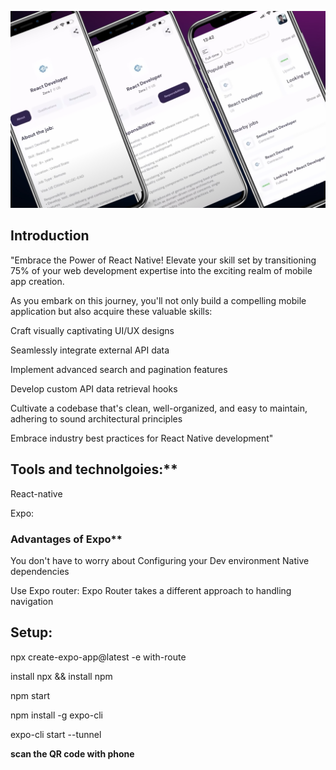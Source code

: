 ![RN Course](https://github.com/EdinamUkpabio/ReactJobsNavigator/blob/main/ReactJobsNavigator.png)
 ## Introduction
"Embrace the Power of React Native! Elevate your skill set by transitioning 75% of your web development expertise into the exciting realm of mobile app creation.

As you embark on this journey, you'll not only build a compelling mobile application but also acquire these valuable skills:

Craft visually captivating UI/UX designs

Seamlessly integrate external API data

Implement advanced search and pagination features

Develop custom API data retrieval hooks

Cultivate a codebase that's clean, well-organized, and easy to maintain, adhering to sound architectural principles

Embrace industry best practices for React Native development"


## Tools and technolgoies:**
React-native

Expo: 
### Advantages of Expo**
You don't have to worry
about Configuring your
Dev environment
Native dependencies

Use Expo router:
Expo Router takes a
different approach to
handling navigation

## Setup:
npx create-expo-app@latest -e with-route


install npx && install npm

npm start

npm install -g expo-cli

expo-cli start --tunnel

**scan the QR code with phone**

